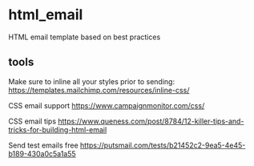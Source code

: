 # html_email
HTML email template based on best practices

## tools

Make sure to inline all your styles prior to sending:
https://templates.mailchimp.com/resources/inline-css/

CSS email support
https://www.campaignmonitor.com/css/

CSS email tips
https://www.queness.com/post/8784/12-killer-tips-and-tricks-for-building-html-email

Send test emails free
https://putsmail.com/tests/b21452c2-9ea5-4e45-b189-430a0c5a1a55
